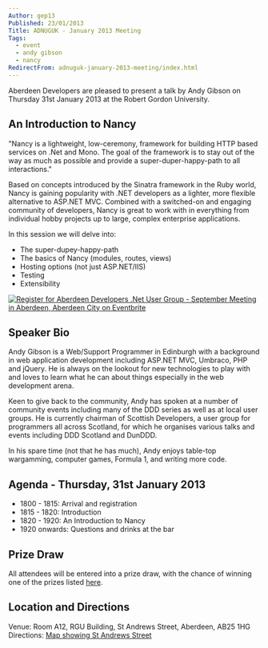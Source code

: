 ```yaml
---
Author: gep13
Published: 23/01/2013
Title: ADNUGUK - January 2013 Meeting
Tags:
  - event
  - andy gibson
  - nancy
RedirectFrom: adnuguk-january-2013-meeting/index.html
---
```


Aberdeen Developers are pleased to present a talk by Andy Gibson on Thursday 31st January 2013 at the Robert Gordon University.

## An Introduction to Nancy

"Nancy is a lightweight, low-ceremony, framework for building HTTP based services on .Net and Mono. The goal of the framework is to stay out of the way as much as possible and provide a super-duper-happy-path to all interactions."

Based on concepts introduced by the Sinatra framework in the Ruby world, Nancy is gaining popularity with .NET developers as a lighter, more flexible alternative to ASP.NET MVC. Combined with a switched-on and engaging community of developers, Nancy is great to work with in everything from individual hobby projects up to large, complex enterprise applications.

In this session we will delve into:

* The super-dupey-happy-path
* The basics of Nancy (modules, routes, views)
* Hosting options (not just ASP.NET/IIS)
* Testing
* Extensibility

[![Register for Aberdeen Developers .Net User Group - September Meeting in Aberdeen, Aberdeen City  on Eventbrite](http://www.eventbrite.com/registerbutton?eid=2581657808)](http://adnuguk-jan2013.eventbrite.co.uk/?ebtv=C)

## Speaker Bio

Andy Gibson is a Web/Support Programmer in Edinburgh with a background in web application development including ASP.NET MVC, Umbraco, PHP and jQuery. He is always on the lookout for new technologies to play with and loves to learn what he can about things especially in the web development arena.

Keen to give back to the community, Andy has spoken at a number of community events including many of the DDD series as well as at local user groups. He is currently chairman of Scottish Developers, a user group for programmers all across Scotland, for which he organises various talks and events including DDD Scotland and DunDDD.

In his spare time (not that he has much), Andy enjoys table-top wargamming, computer games, Formula 1, and writing more code.

## Agenda - Thursday, 31st January 2013

* 1800 - 1815: Arrival and registration
* 1815 - 1820: Introduction
* 1820 - 1920: An Introduction to Nancy
* 1920 onwards: Questions and drinks at the bar

## Prize Draw

All attendees will be entered into a prize draw, with the chance of winning one of the prizes listed [here](http://www.gep13.co.uk/blog/?p=107).

## Location and Directions

Venue: Room A12, RGU Building, St Andrews Street, Aberdeen, AB25 1HG Directions: [Map showing St Andrews Street](http://www.bing.com/maps/?v=2&cp=57.149542434132776~-2.102723645985436&lvl=17&dir=0&sty=c&eo=1&form=LMLTCC)
